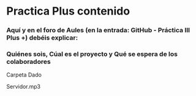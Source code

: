 # Practica Plus contenido

### Aquí y en el foro de Aules (en la entrada: GitHub - Práctica III Plus +) debéis explicar:

### Quiénes sois, Cúal es el proyecto y Qué se espera de los colaboradores

Carpeta Dado

Servidor.mp3
